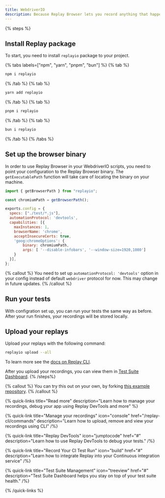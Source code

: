 ```yaml
---
title: WebdriverIO
description: Because Replay Browser lets you record anything that happens inside it, you can simply just point your test script to the Replay Browser binary and you are all set up.
---
```


{% steps %}
## Install Replay package
To start, you need to install `replayio` package to your project.

{% tabs labels=["npm", "yarn", "pnpm", "bun"] %}
{% tab %}
```sh
npm i replayio
```
{% /tab %}
{% tab %}
```sh
yarn add replayio
```
{% /tab %}
{% tab %}
```sh
pnpm i replayio
```
{% /tab %}
{% tab %}
```sh
bun i replayio
```
{% /tab %}
{% /tabs %}

## Set up the browser binary

In order to use Replay Browser in your WebdriverIO scripts, you need to point your configuration to the Replay Browser binary. The `getExecutablePath` function will take care of locating the binary on your machine.

```js {% lineNumbers=true fileName="wdio.config.js" highlight=["1-2","11-14"] %}
import { getBrowserPath } from "replayio";

const chromiumPath = getBrowserPath();

exports.config = {
  specs: ["./test/*.js"],
  automationProtocol: 'devtools',
  capabilities: [{
    maxInstances: 1,
    browserName: 'chrome',
    acceptInsecureCerts: true,
    'goog:chromeOptions': {
        binary: chromiumPath,
        args: [ '--disable-infobars', '--window-size=1920,1080']
    }
  }],
};
```

{% callout %}
You need to set up `automationProtocol: 'devtools'` option in your config instead of default `webdriver` protocol for now. This may change in future updates.
{% /callout %}

## Run your tests
With configration set up, you can run your tests the same way as before. After your run finishes, your recordings will be stored locally. 

## Upload your replays

Upload your replays with the following command:

```sh
replayio upload --all
```
To learn more see the [docs on Replay CLI](/replay-cli/commands).

After you upload your recordings, you can view them in [Test Suite Dashboard](/test-suites/features/test-suite-dashboard).
{% /steps%}

{% callout %}
You can try this out on your own, by forking [this example repository](https://github.com/filiphric/replay-webdriverio-example).
{% /callout %}

{% quick-links title="Read more" description="Learn how to manage your recordings, debug your app using Replay DevTools and more" %}

{% quick-link 
  title="Manage your recordings" 
  icon="console" 
  href="/replay-cli/commands" 
  description="Learn how to upload, remove and view your recordings using CLI" 
/%}

{% quick-link 
  title="Replay DevTools" 
  icon="jumptocode" 
  href="#" 
  description="Learn how to use Replay DevTools to debug your tests." 
/%}


{% quick-link 
  title="Record Your CI Test Run" 
  icon="build" 
  href="#" 
  description="Learn how to integrate Replay into your Continuous integration service" 
/%}


{% quick-link 
  title="Test Suite Management" 
  icon="treeview" 
  href="#" 
  description="Test Suite Dashboard helps you stay on top of your test suite health." 
/%}

{% /quick-links %}

